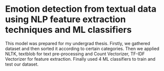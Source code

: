 # Emotion detection from textual data using NLP feature extraction techniques and ML classifiers
 This model was prepared for my undergrad thesis. Firstly, we gathered dataset and then sorted it according to certain categories. Then we applied NLTK, textblob for text pre-processing and Count Vectorizer, TF-IDF Vectorizer for feature extraction. Finally used 4 ML classifiers to train and test our dataset.

